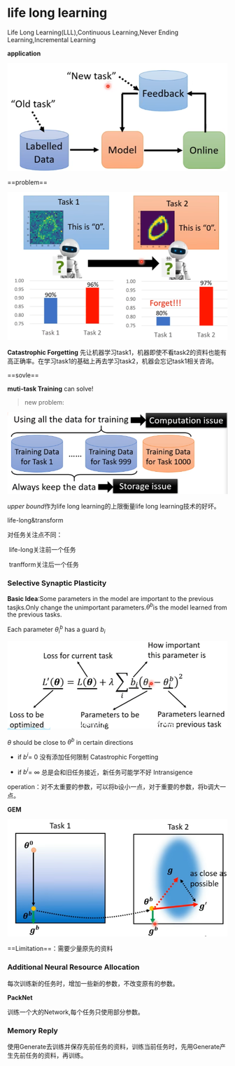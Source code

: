 # life long learning

Life Long Learning(LLL),Continuous Learning,Never Ending Learning,Incremental Learning



**application**

![image-20221104090814985](image-20221104090814985.png)

==problem==

![image-20221104091211156](image-20221104091211156.png)

**Catastrophic Forgetting** 先让机器学习task1，机器即使不看task2的资料也能有高正确率。在学习task1的基础上再去学习task2，机器会忘记task1相关咨询。

==sovle==

**muti-task Training** can solve!

> new problem:

![image-20221104092442291](image-20221104092442291.png)

*upper bound*作为life long learning的上限衡量life long learning技术的好坏。



life-long&transform

对任务关注点不同：

​		life-long关注前一个任务

​		tranfform关注后一个任务



 ### Selective Synaptic Plasticity

**Basic Idea**:Some parameters in the model are important to the previous tasjks.Only change the unimportant parameters.$\theta^b$is the model learned from the previous tasks.

Each parameter $\theta_i^b$ has a guard $b_i$

![image-20221104100332660](image-20221104100332660.png)

$\theta$ should be close to $\theta^b$ in certain directions

- if $b^i$= 0	没有添加任何限制	Catastrophic Forgetting

- if $b^i$= $\infty$	总是会和旧任务接近，新任务可能学不好	Intransigence

operation：对不太重要的参数，可以将b设小一点，对于重要的参数，将b调大一点。

**GEM**

![image-20221104102914111](image-20221104102914111.png)

==Limitation==：需要少量原先的资料

### Additional Neural Resource Allocation

每次训练新的任务时，增加一些新的参数，不改变原有的参数。

**PackNet**

训练一个大的Network,每个任务只使用部分参数。

### Memory Reply

使用Generate去训练并保存先前任务的资料，训练当前任务时，先用Generate产生先前任务的资料，再训练。